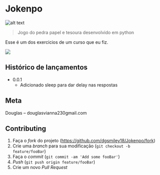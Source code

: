 # Jokenpo
![alt text](https://s8.postimg.cc/p4zwwtd91/pedra_e_papel.png)
> Jogo do pedra papel e tesoura desenvolvido em python

Esse é um dos exercicios de um curso que eu fiz.

![](../header.png)

## Histórico de lançamentos

* 0.0.1
    * Adicionado sleep para dar delay nas respostas

## Meta

Douglas – douglasvianna230gmail.com

## Contributing

1. Faça o _fork_ do projeto (<https://github.com/dgsmiley18/Jokenpo/fork>)
2. Crie uma _branch_ para sua modificação (`git checkout -b feature/fooBar`)
3. Faça o _commit_ (`git commit -am 'Add some fooBar'`)
4. _Push_ (`git push origin feature/fooBar`)
5. Crie um novo _Pull Request_

[wiki]: https://github.com/dgsmiley18/Jokenpo/wiki
